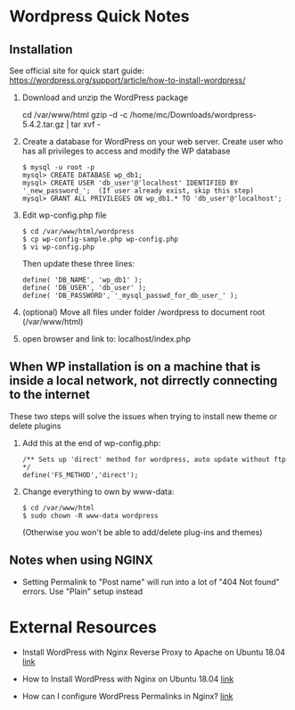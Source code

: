 # Wordpress Quick Notes

## Installation

See official site for quick start guide:
https://wordpress.org/support/article/how-to-install-wordpress/

1. Download and unzip the WordPress package

   cd /var/www/html
   gzip -d -c /home/mc/Downloads/wordpress-5.4.2.tar.gz | tar xvf -
   
2. Create a database for WordPress on your web server. Create user who has all privileges to access and modify the WP database
   ~~~~
   $ mysql -u root -p
   mysql> CREATE DATABASE wp_db1;
   mysql> CREATE USER 'db_user'@'localhost' IDENTIFIED BY '_new_password_';  (If user already exist, skip this step)
   mysql> GRANT ALL PRIVILEGES ON wp_db1.* TO 'db_user'@'localhost';
   ~~~~
   
3. Edit wp-config.php file
   ~~~~
   $ cd /var/www/html/wordpress
   $ cp wp-config-sample.php wp-config.php
   $ vi wp-config.php
   ~~~~
   
   Then update these three lines:
   ~~~~
   define( 'DB_NAME', 'wp_db1' );
   define( 'DB_USER', 'db_user' );
   define( 'DB_PASSWORD', '_mysql_passwd_for_db_user_' );
   ~~~~
   
4. (optional) Move all files under folder /wordpress to document root (/var/www/html)

5. open browser and link to: localhost/index.php
   
## When WP installation is on a machine that is inside a local network, not dirrectly connecting to the internet

   These two steps will solve the issues when trying to install new theme or delete plugins
   
1. Add this at the end of wp-config.php:
   ~~~~
   /** Sets up 'direct' method for wordpress, auto update without ftp */
   define('FS_METHOD','direct');
   ~~~~

2. Change everything to own by www-data:
   ~~~~
   $ cd /var/www/html
   $ sudo chown -R www-data wordpress
   ~~~~
   (Otherwise you won't be able to add/delete plug-ins and themes)
   
## Notes when using NGINX

   - Setting Permalink to "Post name" will run into a lot of "404 Not found" errors.
     Use "Plain" setup instead
	 
	 
# External Resources
- Install WordPress with Nginx Reverse Proxy to Apache on Ubuntu 18.04
  [link](https://www.cloudbooklet.com/install-wordpress-with-nginx-reverse-proxy-to-apache-on-ubuntu-18-04-google-cloud/)

- How to Install WordPress with Nginx on Ubuntu 18.04
  [link](https://linuxize.com/post/how-to-install-wordpress-with-nginx-on-ubuntu-18-04/)

- How can I configure WordPress Permalinks in Nginx?
  [link](https://nixcp.com/wordpress-permalinks-nginx/)
  